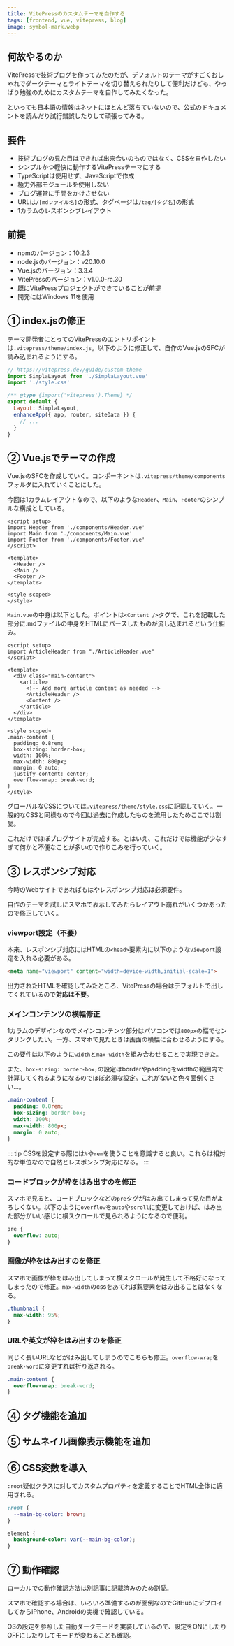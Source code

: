 ```yaml
---
title: VitePressのカスタムテーマを自作する
tags: [frontend, vue, vitepress, blog]
image: symbol-mark.webp
---
```


## 何故やるのか
VitePressで技術ブログを作ってみたのだが、デフォルトのテーマがすごくおしゃれでダークテーマとライトテーマを切り替えられたりして便利だけども、やっぱり勉強のためにカスタムテーマを自作してみたくなった。

といっても日本語の情報はネットにほとんど落ちていないので、公式のドキュメントを読んだり試行錯誤したりして頑張ってみる。


## 要件
* 技術ブログの見た目はできれば出来合いのものではなく、CSSを自作したい
* シンプルかつ軽快に動作するVitePressテーマにする
* TypeScriptは使用せず、JavaScriptで作成
* 極力外部モジュールを使用しない
* ブログ運営に手間をかけさせない
* URLは`/[mdファイル名]`の形式、タグページは`/tag/[タグ名]`の形式
* 1カラムのレスポンシブレイアウト


## 前提
* npmのバージョン：10.2.3
* node.jsのバージョン：v20.10.0
* Vue.jsのバージョン：3.3.4
* VitePressのバージョン：v1.0.0-rc.30
* 既にVitePressプロジェクトができていることが前提
* 開発にはWindows 11を使用


## ① index.jsの修正
テーマ開発者にとってのVitePressのエントリポイントは`.vitepress/theme/index.js`。以下のように修正して、自作のVue.jsのSFCが読み込まれるようにする。

```js
// https://vitepress.dev/guide/custom-theme
import SimplaLayout from './SimplaLayout.vue'
import './style.css'

/** @type {import('vitepress').Theme} */
export default {
  Layout: SimplaLayout,
  enhanceApp({ app, router, siteData }) {
    // ...
  }
}
```

## ② Vue.jsでテーマの作成
Vue.jsのSFCを作成していく。コンポーネントは`.vitepress/theme/components`フォルダに入れていくことにした。

今回は1カラムレイアウトなので、以下のような`Header`、`Main`、`Footer`のシンプルな構成としている。

```vue
<script setup>
import Header from './components/Header.vue'
import Main from './components/Main.vue'
import Footer from './components/Footer.vue'
</script>

<template>
  <Header />
  <Main />
  <Footer />
</template>
  
<style scoped>
</style>
```

`Main.vue`の中身は以下とした。ポイントは`<Content />`タグで、これを記載した部分に.mdファイルの中身をHTMLにパースしたものが流し込まれるという仕組み。

```vue
<script setup>
import ArticleHeader from "./ArticleHeader.vue"
</script>

<template>
  <div class="main-content">
    <article>
      <!-- Add more article content as needed -->
      <ArticleHeader />
      <Content />
    </article>
  </div>
</template>
  
<style scoped>
.main-content {
  padding: 0.8rem;
  box-sizing: border-box;
  width: 100%;
  max-width: 800px;
  margin: 0 auto;
  justify-content: center;
  overflow-wrap: break-word;
}
</style>
```

グローバルなCSSについては`.vitepress/theme/style.css`に記載していく。一般的なCSSと同様なので今回は過去に作成したものを流用したためここでは割愛。

これだけでほぼブログサイトが完成する。とはいえ、これだけでは機能が少なすぎて何かと不便なことが多いので作りこみを行っていく。

## ③ レスポンシブ対応
今時のWebサイトであればもはやレスポンシブ対応は必須要件。

自作のテーマを試しにスマホで表示してみたらレイアウト崩れがいくつかあったので修正していく。


### viewport設定（不要）
本来、レスポンシブ対応にはHTMLの`<head>`要素内に以下のような`viewport`設定を入れる必要がある。

```html
<meta name="viewport" content="width=device-width,initial-scale=1">
```

出力されたHTMLを確認してみたところ、VitePressの場合はデフォルトで出してくれているので**対応は不要**。


### メインコンテンツの横幅修正
1カラムのデザインなのでメインコンテンツ部分はパソコンでは`800px`の幅でセンタリングしたい。一方、スマホで見たときは画面の横幅に合わせるようにする。

この要件は以下のように`width`と`max-width`を組み合わせることで実現できた。

また、`box-sizing: border-box;`の設定はborderやpaddingをwidthの範囲内で計算してくれるようになるのでほぼ必須な設定。これがないと色々面倒くさい…。

```css
.main-content {
  padding: 0.8rem;
  box-sizing: border-box;
  width: 100%;
  max-width: 800px;
  margin: 0 auto;
}
```

::: tip
CSSを設定する際には`%`や`rem`を使うことを意識すると良い。これらは相対的な単位なので自然とレスポンシブ対応になる。
:::

### コードブロックが枠をはみ出すのを修正
スマホで見ると、コードブロックなどの`pre`タグがはみ出てしまって見た目がよろしくない。以下のように`overflow`を`auto`や`scroll`に変更しておけば、はみ出た部分がいい感じに横スクロールで見られるようになるので便利。

```css
pre {
  overflow: auto;
}
```

### 画像が枠をはみ出すのを修正
スマホで画像が枠をはみ出してしまって横スクロールが発生して不格好になってしまったので修正。`max-width`のcssをあてれば親要素をはみ出ることはなくなる。

```css
.thumbnail {
  max-width: 95%;
}
```

### URLや英文が枠をはみ出すのを修正
同じく長いURLなどがはみ出してしまうのでこちらも修正。`overflow-wrap`を`break-word`に変更すれば折り返される。

```css
.main-content {
  overflow-wrap: break-word;
}
```

## ④ タグ機能を追加


## ⑤ サムネイル画像表示機能を追加


## ⑥ CSS変数を導入
`:root`疑似クラスに対してカスタムプロパティを定義することでHTML全体に適用される。


```css
:root {
  --main-bg-color: brown;
}

element {
  background-color: var(--main-bg-color);
}
```

## ⑦ 動作確認
ローカルでの動作確認方法は別記事に記載済みのため割愛。

スマホで確認する場合は、いろいろ準備するのが面倒なのでGitHubにデプロイしてからiPhone、Androidの実機で確認している。

OSの設定を参照した自動ダークモードを実装しているので、設定をONにしたりOFFにしたりしてモードが変わることも確認。